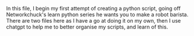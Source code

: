 In this file, I begin my first attempt of creating a python script, going off Networkchuck's learn python series he wants you to make a robot barista. There are two files here as I have a go at doing it on my own, then I use chatgpt to help me to better organise my scripts, and learn of this.
